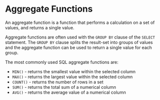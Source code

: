 # Aggregate Functions

An aggregate function is a function that performs a calculation on a set of values, and returns a single value.

Aggregate functions are often used with the `GROUP BY` clause of the `SELECT` statement. The `GROUP BY` clause splits the result-set into groups of values and the aggregate function can be used to return a single value for each group.

The most commonly used SQL aggregate functions are:

* `MIN()` - returns the smallest value within the selected column
* `MAX()` - returns the largest value within the selected column
* `COUNT()` - returns the number of rows in a set
* `SUM()` - returns the total sum of a numerical column
* `AVG()` - returns the average value of a numerical column

